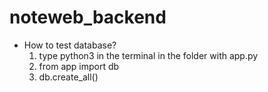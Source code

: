 # noteweb_backend

* How to test database?
    1. type python3 in the terminal in the folder with app.py
    2. from app import db
    3. db.create_all()
